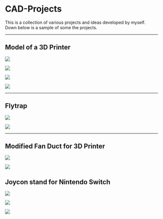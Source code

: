# CAD-Projects
This is a collection of various projects and ideas developed by myself. Down below is a sample of some the projects.
***

## Model of a 3D Printer
![](https://github.com/ViktorJager/CAD-Projects/blob/master/Model%20of%203D%20Printer/images/3D%20Printer%20-%20Complete%20Assemble%20-%20RealView.PNG?raw=true)

![](https://github.com/ViktorJager/CAD-Projects/blob/master/Model%20of%203D%20Printer/images/3D%20Printer.PNG?raw=true)

![](https://github.com/ViktorJager/CAD-Projects/blob/master/Model%20of%203D%20Printer/images/3D%20Printer%20-%20Exploded.PNG?raw=true)

![](https://github.com/ViktorJager/CAD-Projects/blob/master/Model%20of%203D%20Printer/assembly%20drawing/3D%20Printer%20-%20Assembly%20Drawing.png?raw=true)
***

## Flytrap
![](https://github.com/ViktorJager/CAD-Projects/blob/master/Various%20Objects/Flytrap/Flytrap.png?raw=true)

![](https://github.com/ViktorJager/CAD-Projects/blob/master/Various%20Objects/Flytrap/Flytrap%20section%20view.png?raw=true)
***

## Modified Fan Duct for 3D Printer
![](https://github.com/ViktorJager/CAD-Projects/blob/master/3D%20Printing/Upgraded%20Parts/Anet%20A8/Extended%20Fan%20Duct/img.png?raw=true)

![](https://github.com/ViktorJager/CAD-Projects/blob/master/3D%20Printing/Upgraded%20Parts/Anet%20A8/Extended%20Fan%20Duct/printed%20ducts.jpg?raw=true)

## Joycon stand for Nintendo Switch
![](https://github.com/ViktorJager/CAD-Projects/blob/master/Various%20Objects/Joycon%20Stand%20for%20Nintendo%20Switch/SpaceHexagon/JoyconStand_SpaceHexagon.PNG?raw=true)

![](https://github.com/ViktorJager/CAD-Projects/blob/master/Various%20Objects/Joycon%20Stand%20for%20Nintendo%20Switch/SpaceHexagon/printed%20front.jpg?raw=true)

![](https://github.com/ViktorJager/CAD-Projects/blob/master/Various%20Objects/Joycon%20Stand%20for%20Nintendo%20Switch/SpaceHexagon/printed%20back.jpg?raw=true)
